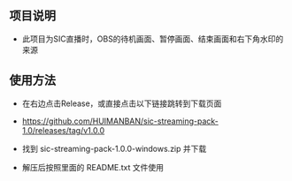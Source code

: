 ## 项目说明

- 此项目为SIC直播时，OBS的待机画面、暂停画面、结束画面和右下角水印的来源

## 使用方法

- 在右边点击Release，或直接点击以下链接跳转到下载页面

- <https://github.com/HUIMANBAN/sic-streaming-pack-1.0/releases/tag/v1.0.0>

- 找到 sic-streaming-pack-1.0.0-windows.zip 并下载

- 解压后按照里面的 README.txt 文件使用

  

  
  
  
  
  


